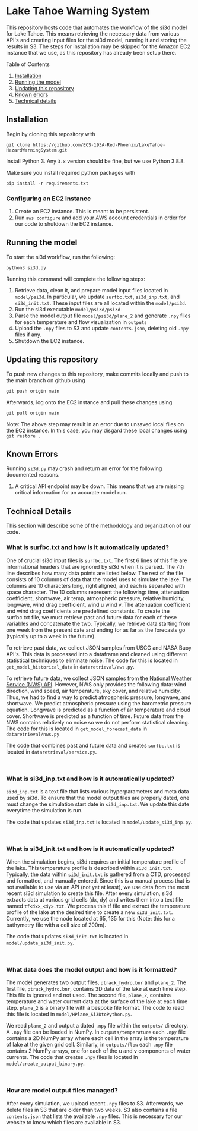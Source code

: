 # Lake Tahoe Warning System

This repository hosts code that automates the workflow of the si3d model for Lake Tahoe. This means retrieving the necessary data from various API's and creating input files for the si3d model, running it and storing the results in S3. The steps for installation may be skipped for the Amazon EC2 instance that we use, as this repository has already been setup there. 

Table of Contents
1. [Installation](#installation)
2. [Running the model](#running-the-model)
3. [Updating this repository](#updating-this-repository)
4. [Known errors](#known-errors)
5. [Technical details](#technical-details)

## Installation

Begin by cloning this repository with

`git clone https://github.com/ECS-193A-Red-Phoenix/LakeTahoe-HazardWarningSystem.git`

Install Python 3. Any `3.x` version should be fine, but we use Python 3.8.8.

Make sure you install required python packages with

`pip install -r requirements.txt`

### Configuring an EC2 instance
1. Create an EC2 instance. This is meant to be persistent.
2. Run `aws configure` and add your AWS account credentials in order for our code to shutdown the EC2 instance.

## Running the model

To start the si3d workflow, run the following:

`python3 si3d.py`

Running this command will complete the following steps:

1. Retrieve data, clean it, and prepare model input files located in `model/psi3d`. In particular, we update `surfbc.txt`, `si3d_inp.txt`, and `si3d_init.txt`. These input files are all located within the `model/psi3d`.
2. Run the si3d executable `model/psi3d/psi3d`
3. Parse the model output file `model/psi3d/plane_2` and generate `.npy` files for each temperature and flow visualization in `outputs`
4. Upload the `.npy` files to S3 and update `contents.json`, deleting old `.npy` files if any.
5. Shutdown the EC2 instance.

## Updating this repository

To push new changes to this repository, make commits locally and push to the main branch on github using

`git push origin main`

Afterwards, log onto the EC2 instance and pull these changes using

`git pull origin main`

Note: The above step may result in an error due to unsaved local files on the EC2 instance. In this case, you may disgard these local changes using `git restore .`

## Known Errors

Running `si3d.py` may crash and return an error for the following documented reasons.

1. A critical API endpoint may be down. This means that we are missing critical information for an accurate model run. 

## Technical Details

This section will describe some of the methodology and organization of our code.  

### What is surfbc.txt and how is it automatically updated?

One of crucial si3d input files is `surfbc.txt`. The first 6 lines of this file are informational headers that are ignored by si3d when it is parsed. The 7th line describes how many data points are listed below. The rest of the file consists of 10 columns of data that the model uses to simulate the lake. The columns are 10 characters long, right aligned, and each is separated with space character. The 10 columns represent the following: time, attenuation coefficient, shortwave, air temp, atmospheric pressure, relative humidity, longwave, wind drag coefficient, wind u  wind v. The attenuation coefficient and wind drag coefficients are predefined constants. To create the surfbc.txt file, we must retrieve past and future data for each of these variables and concatenate the two. Typically, we retrieve data starting from one week from the present date and ending for as far as the forecasts go (typically up to a week in the future).

To retrieve past data, we collect JSON samples from USCG and NASA Buoy API's. This data is processed into a dataframe and cleaned using different statistical techniques to eliminate noise. The code for this is located in `get_model_historical_data` in `dataretrieval/aws.py`.

To retrieve future data, we collect JSON samples from the [National Weather Service (NWS) API](https://www.weather.gov/documentation/services-web-api). However, NWS only provides the following data: wind direction, wind speed, air temperature, sky cover, and relative humidity. Thus, we had to find a way to predict atmospheric pressure, longwave, and shortwave. We predict atmospheric pressure using the barometric pressure equation. Longwave is predicted as a function of air temperature and cloud cover. Shortwave is predicted as a function of time. Future data from the NWS contains relatively no noise so we do not perform statistical cleaning. The code for this is located in `get_model_forecast_data` in `dataretrieval/nws.py`

The code that combines past and future data and creates `surfbc.txt` is located in `dataretrieval/service.py`.

<br/>

### What is si3d_inp.txt and how is it automatically updated?

`si3d_inp.txt` is a text file that lists various hyperparameters and meta data used by si3d. To ensure that the model output files are properly dated, one must change the simulation start date in `si3d_inp.txt`. We update this date everytime the simulation is run. 

The code that updates `si3d_inp.txt` is located in `model/update_si3d_inp.py`.

<br/>

### What is si3d_init.txt and how is it automatically updated?

When the simulation begins, si3d requires an initial temperature profile of the lake. This temperature profile is described within `si3d_init.txt`. Typically, the data within `si3d_init.txt` is gathered from a CTD, processed and formatted, and manually entered. Since this is a manual process that is not available to use via an API (not yet at least), we use data from the most recent si3d simulation to create this file. After every simulation, si3d extracts data at various grid cells (dx, dy) and writes them into a text file named `tf<dx>_<dy>.txt`. We process this tf file and extract the temperature profile of the lake at the desired time to create a new `si3d_init.txt`. Currently, we use the node located at 65, 135 for this (Note: this for a bathymetry file with a cell size of 200m).

The code that updates `si3d_init.txt` is located in `model/update_si3d_init.py`.

<br/>

### What data does the model output and how is it formatted?

The model generates two output files, `ptrack_hydro.bnr` and `plane_2`. The first file, `ptrack_hydro.bnr`, contains 3D data of the lake at each time step. This file is ignored and not used. The second file, `plane_2`, contains temperature and water current data at the surface of the lake at each time step. `plane_2` is a binary file with a bespoke file format. The code to read this file is located in `model/HPlane_Si3DtoPython.py`. 

We read `plane_2` and output a dated `.npy` file within the `outputs/` directory. A `.npy` file can be loaded in NumPy. In `outputs/temperature` each `.npy` file contains a 2D NumPy array where each cell in the array is the temperature of lake at the given grid cell. Similarly, in `outputs/flow` each `.npy` file contains 2 NumPy arrays, one for each of the u and v components of water currents. The code that creates `.npy` files is located in `model/create_output_binary.py`.

<br/>

### How are model output files managed?

After every simulation, we upload recent `.npy` files to S3. Afterwards, we delete files in S3 that are older than two weeks. S3 also contains a file `contents.json` that lists the available `.npy` files. This is necessary for our website to know which files are available in S3. 

<br/>



